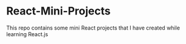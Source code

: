 # React-Mini-Projects
This repo contains some mini React projects that I have created while learning React.js
